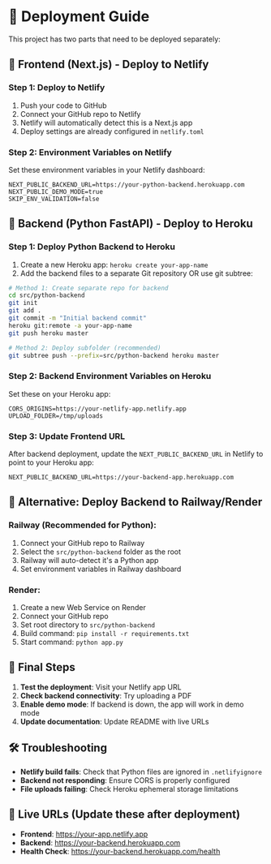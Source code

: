# 🚀 Deployment Guide

This project has two parts that need to be deployed separately:

## 📱 Frontend (Next.js) - Deploy to Netlify

### Step 1: Deploy to Netlify

1. Push your code to GitHub
2. Connect your GitHub repo to Netlify
3. Netlify will automatically detect this is a Next.js app
4. Deploy settings are already configured in `netlify.toml`

### Step 2: Environment Variables on Netlify

Set these environment variables in your Netlify dashboard:

```
NEXT_PUBLIC_BACKEND_URL=https://your-python-backend.herokuapp.com
NEXT_PUBLIC_DEMO_MODE=true
SKIP_ENV_VALIDATION=false
```

## 🐍 Backend (Python FastAPI) - Deploy to Heroku

### Step 1: Deploy Python Backend to Heroku

1. Create a new Heroku app: `heroku create your-app-name`
2. Add the backend files to a separate Git repository OR use git subtree:

```bash
# Method 1: Create separate repo for backend
cd src/python-backend
git init
git add .
git commit -m "Initial backend commit"
heroku git:remote -a your-app-name
git push heroku master
```

```bash
# Method 2: Deploy subfolder (recommended)
git subtree push --prefix=src/python-backend heroku master
```

### Step 2: Backend Environment Variables on Heroku

Set these on your Heroku app:

```
CORS_ORIGINS=https://your-netlify-app.netlify.app
UPLOAD_FOLDER=/tmp/uploads
```

### Step 3: Update Frontend URL

After backend deployment, update the `NEXT_PUBLIC_BACKEND_URL` in Netlify to point to your Heroku app:

```
NEXT_PUBLIC_BACKEND_URL=https://your-backend-app.herokuapp.com
```

## 🔄 Alternative: Deploy Backend to Railway/Render

### Railway (Recommended for Python):

1. Connect your GitHub repo to Railway
2. Select the `src/python-backend` folder as the root
3. Railway will auto-detect it's a Python app
4. Set environment variables in Railway dashboard

### Render:

1. Create a new Web Service on Render
2. Connect your GitHub repo
3. Set root directory to `src/python-backend`
4. Build command: `pip install -r requirements.txt`
5. Start command: `python app.py`

## 🎯 Final Steps

1. **Test the deployment**: Visit your Netlify app URL
2. **Check backend connectivity**: Try uploading a PDF
3. **Enable demo mode**: If backend is down, the app will work in demo mode
4. **Update documentation**: Update README with live URLs

## 🛠️ Troubleshooting

- **Netlify build fails**: Check that Python files are ignored in `.netlifyignore`
- **Backend not responding**: Ensure CORS is properly configured
- **File uploads failing**: Check Heroku ephemeral storage limitations

## 📝 Live URLs (Update these after deployment)

- **Frontend**: https://your-app.netlify.app
- **Backend**: https://your-backend.herokuapp.com
- **Health Check**: https://your-backend.herokuapp.com/health
